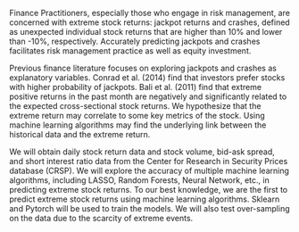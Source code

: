 Finance Practitioners, especially those who engage in risk management, are concerned with extreme stock returns: jackpot returns and crashes, defined as unexpected individual stock returns that are higher than 10% and lower than -10%, respectively. Accurately predicting jackpots and crashes facilitates risk management practice as well as equity investment.

Previous finance literature focuses on exploring jackpots and crashes as explanatory variables. Conrad et al. (2014) find that investors prefer stocks with higher probability of jackpots. Bali et al. (2011) find that extreme positive returns in the past month are negatively and significantly related to the expected cross-sectional stock returns.
We hypothesize that the extreme return may correlate to some key metrics of the stock. Using machine learning algorithms may find the underlying link between the historical data and the extreme return.

We will obtain daily stock return data and stock volume, bid-ask spread, and short interest ratio data from the Center for Research in Security Prices database (CRSP). We will explore the accuracy of multiple machine learning algorithms, including LASSO, Random Forests, Neural Network, etc., in predicting extreme stock returns. To our best knowledge, we are the first to predict extreme stock returns using machine learning algorithms. Sklearn and Pytorch will be used to train the models. We will also test over-sampling on the data due to the scarcity of extreme events.
